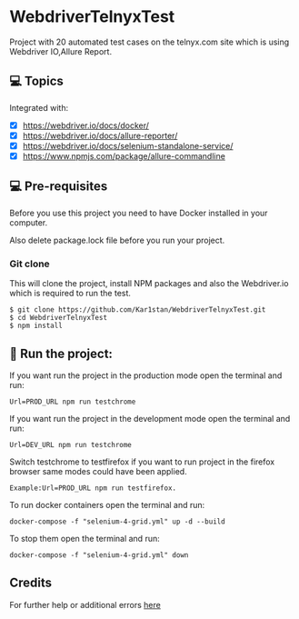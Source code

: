 # WebdriverTelnyxTest
Project with 20 automated test cases on the telnyx.com site which is using Webdriver IO,Allure Report.

## 💻 Topics

Integrated with:

- [x] https://webdriver.io/docs/docker/
- [x] https://webdriver.io/docs/allure-reporter/
- [x] https://webdriver.io/docs/selenium-standalone-service/
- [x] https://www.npmjs.com/package/allure-commandline

## 💻 Pre-requisites

Before you use this project you need to have Docker installed in your computer.

Also delete package.lock file before you run your project.

### Git clone
This will clone the project, install NPM packages and also the Webdriver.io which is required to run the test.
```
$ git clone https://github.com/Kar1stan/WebdriverTelnyxTest.git
$ cd WebdriverTelnyxTest
$ npm install
```

## 🚀 Run the project: 
If you want run the project in the production mode open the terminal and run: 
```
Url=PROD_URL npm run testchrome 
```
If you want run the project in the development mode open the terminal and run: 
```
Url=DEV_URL npm run testchrome 
```
Switch testchrome to testfirefox if you want to run project in the firefox browser same modes could have been applied.
```
Example:Url=PROD_URL npm run testfirefox.
```
To run docker containers open the terminal and run:
```
docker-compose -f "selenium-4-grid.yml" up -d --build
```
To stop them open the terminal and run:
```
docker-compose -f "selenium-4-grid.yml" down
```
## Credits
For further help or additional errors [here](https://webdriver.io/docs/gettingstarted)
